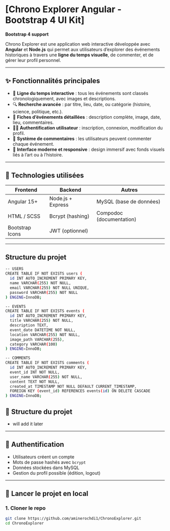 # [Chrono Explorer Angular - Bootstrap 4 UI Kit]

**Bootstrap 4 support**

Chrono Explorer est une application web interactive développée avec **Angular** et **Node.js** qui permet aux utilisateurs d’explorer des événements historiques à travers une **ligne du temps visuelle**, de commenter, et de gérer leur profil personnel.

---

## ✨ Fonctionnalités principales

- 📆 **Ligne du temps interactive** : tous les événements sont classés chronologiquement, avec images et descriptions.
- 🔍 **Recherche avancée** : par titre, lieu, date, ou catégorie (histoire, science, politique, etc.).
- 🧾 **Fiches d’événements détaillées** : description complète, image, date, lieu, commentaires.
- 🧑‍💼 **Authentification utilisateur** : inscription, connexion, modification du profil.
- 💬 **Système de commentaires** : les utilisateurs peuvent commenter chaque événement.
- 🎨 **Interface moderne et responsive** : design immersif avec fonds visuels liés à l’art ou à l’histoire.

---

## 🧠 Technologies utilisées

| Frontend         | Backend         | Autres                    |
|------------------|-----------------|---------------------------|
| Angular 15+      | Node.js + Express | MySQL (base de données)   |
| HTML / SCSS      | Bcrypt (hashing) | Compodoc (documentation) |
| Bootstrap Icons  | JWT (optionnel)  |                           |

---

## Structure du projet

```bash
-- USERS
CREATE TABLE IF NOT EXISTS users (
  id INT AUTO_INCREMENT PRIMARY KEY,
  name VARCHAR(255) NOT NULL,
  email VARCHAR(255) NOT NULL UNIQUE,
  password VARCHAR(255) NOT NULL
) ENGINE=InnoDB;

-- EVENTS
CREATE TABLE IF NOT EXISTS events (
  id INT AUTO_INCREMENT PRIMARY KEY,
  title VARCHAR(255) NOT NULL,
  description TEXT,
  event_date DATETIME NOT NULL,
  location VARCHAR(255) NOT NULL,
  image_path VARCHAR(255),
  category VARCHAR(100)
) ENGINE=InnoDB;

-- COMMENTS
CREATE TABLE IF NOT EXISTS comments (
  id INT AUTO_INCREMENT PRIMARY KEY,
  event_id INT NOT NULL,
  user_name VARCHAR(255) NOT NULL,
  content TEXT NOT NULL,
  created_at TIMESTAMP NOT NULL DEFAULT CURRENT_TIMESTAMP,
  FOREIGN KEY (event_id) REFERENCES events(id) ON DELETE CASCADE
) ENGINE=InnoDB;
```

## 📁 Structure du projet
- will add it later


---

## 🔐 Authentification

- Utilisateurs créent un compte
- Mots de passe hashés avec `bcrypt`
- Données stockées dans MySQL
- Gestion du profil possible (édition, logout)

---

## 🧪 Lancer le projet en local

### 1. Cloner le repo

```bash
git clone https://github.com/aminerochdi1/ChronoExplorer.git
cd ChronoExplorer
```







